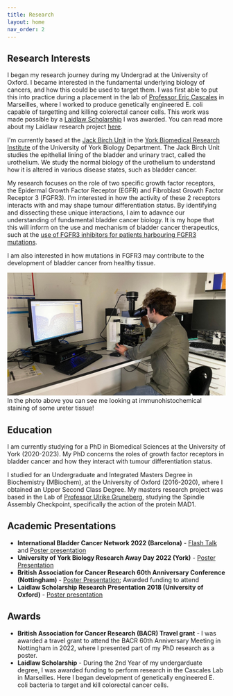 ```yaml
---
title: Research
layout: home
nav_order: 2
---
```




## Research Interests
I began my research journey during my Undergrad at the University of Oxford. I became interested in the fundamental underlying biology of cancers, and how this could be used to target them. I was first able to put this into practice during a placement in the lab of [Professor Eric Cascales](https://www.cascaleslab.fr/) in Marseilles, where I worked to produce genetically engineered E. coli capable of targetting and killing colorectal cancer cells. This work was made possible by a [Laidlaw Scholarship](https://www.exeter.ox.ac.uk/exeter-student-named-laidlaw-scholar-2018/) I was awarded. You can read more about my Laidlaw research project [here](assets/images/Laidlaw-Yearbook-2018-My-Profile.pdf).
<!--put in photo of me with my poster-->


I'm currently based at the [Jack Birch Unit](https://www.york.ac.uk/biology/jack-birch-unit/) in the [York Biomedical Research Institute](https://www.york.ac.uk/biomedical-research-institute/) of the University of York Biology Department. The Jack Birch Unit studies the epithelial lining of the bladder and urinary tract, called the urothelium. We study the normal biology of the urothelium to understand how it is altered in various disease states, such as bladder cancer.

My research focuses on the role of two specific growth factor receptors, the Epidermal Growth Factor Receptor (EGFR) and Fibroblast Growth Factor Receptor 3 (FGFR3). I'm interested in how the activity of these 2 receptors interacts with and may shape tumour differentiation status. By identifying and dissecting these unique interactions, I aim to adavnce our understanding of fundamental bladder cancer biology. It is my hope that this will inform on the use and mechanism of bladder cancer therapeutics, such at the [use of FGFR3 inhibitors for patients harbouring FGFR3 mutations](https://www.fda.gov/news-events/press-announcements/fda-approves-first-targeted-therapy-metastatic-bladder-cancer).

I am also interested in how mutations in FGFR3 may contribute to the development of bladder cancer from healthy tissue.

<!--Put in photo of me on microscope--> 

![Here I'm looking at immunohistochemistry staining of ureter tissue](\assets\images\Me_microscope.jpg)
In the photo above you can see me looking at immunohistochemical staining of some ureter tissue!

## Education
I am currently studying for a PhD in Biomedical Sciences at the University of York (2020-2023). My PhD concerns the roles of growth factor receptors in bladder cancer and how they interact with tumour differentiation status.

I studied for an Undergraduate and Integrated Masters Degree in Biochemistry (MBiochem), at the University of Oxford (2016-2020), where I obtained an Upper Second Class Degree. My masters research project was based in the Lab of [Professor Ulrike Gruneberg](https://www.path.ox.ac.uk/content/ulrike-gruneberg), studying the Spindle Assembly Checkpoint, specifically the action of the protein MAD1.


## Academic Presentations
- **International Bladder Cancer Network 2022 (Barcelona)** - [Flash Talk](assets/images/IBCN_Talk.jpg) and [Poster presentation](assets/images/IBCN_Poster.jpg)
- **University of York Biology Research Away Day 2022 (York)** - [Poster Presentation](assets/images/Me_Andrew_RAD.jpg)
- **British Association for Cancer Research 60th Anniversary Conference (Nottingham)** - [Poster Presentation](assets/images/Me_BACR.jpg); Awarded funding to attend
- **Laidlaw Scholarship Research Presentation 2018 (University of Oxford)** - [Poster presentation](assets/images/Laidlaw_Profile.jpg)

## Awards
- **British Association for Cancer Research (BACR) Travel grant** - I was awarded a travel grant to attend the BACR 60th Anniversary Meeting in  Nottingham in 2022, where I presented part of my PhD research as a poster.
- **Laidlaw Scholarship** - During the 2nd Year of my undergarduate degree, I was awarded funding to perform research in the Cascales Lab in Marseilles. Here I began development of genetically engineered E. coli bacteria to target and kill colorectal cancer cells.
>
